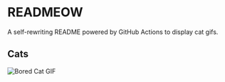 # READMEOW

A self-rewriting README powered by GitHub Actions to display cat gifs.

## Cats

![Bored Cat GIF](https://media0.giphy.com/media/mlvseq9yvZhba/200.gif?cid=9acd02da352bi6ookfqrq7ocg41glc622muvldyvsst6vyd2&ep=v1_gifs_search&rid=200.gif&ct=g)
